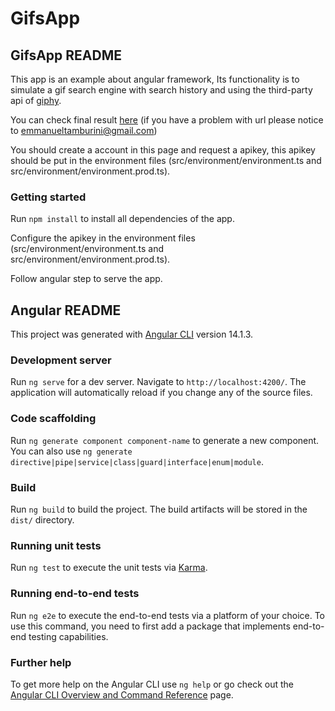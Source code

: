 # GifsApp

## GifsApp README

This app is an example about angular framework, Its functionality is to simulate a gif search engine with search history and using the third-party api of [giphy](https://developers.giphy.com/).

You can check final result [here](https://cosmic-pika-bb0be8.netlify.app/) (if you have a problem with url please notice to emmanueltamburini@gmail.com)

You should create a account in this page and request a apikey, this apikey should be put in the environment files (src/environment/environment.ts and src/environment/environment.prod.ts).

### Getting started

Run `npm install` to install all dependencies of the app.

Configure the apikey in the environment files (src/environment/environment.ts and src/environment/environment.prod.ts).

Follow angular step to serve the app.

## Angular README

This project was generated with [Angular CLI](https://github.com/angular/angular-cli) version 14.1.3.

### Development server

Run `ng serve` for a dev server. Navigate to `http://localhost:4200/`. The application will automatically reload if you change any of the source files.

### Code scaffolding

Run `ng generate component component-name` to generate a new component. You can also use `ng generate directive|pipe|service|class|guard|interface|enum|module`.

### Build

Run `ng build` to build the project. The build artifacts will be stored in the `dist/` directory.

### Running unit tests

Run `ng test` to execute the unit tests via [Karma](https://karma-runner.github.io).

### Running end-to-end tests

Run `ng e2e` to execute the end-to-end tests via a platform of your choice. To use this command, you need to first add a package that implements end-to-end testing capabilities.

### Further help

To get more help on the Angular CLI use `ng help` or go check out the [Angular CLI Overview and Command Reference](https://angular.io/cli) page.
